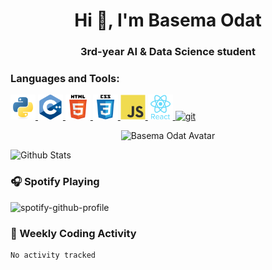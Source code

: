 <h1 align="center">Hi 👋, I'm Basema Odat</h1>
<h3 align="center">3rd-year AI & Data Science student</h3>

<h3 align="left">Languages and Tools:</h3>
<p align="left">
  <a href="https://www.python.org" target="_blank"> <img src="https://raw.githubusercontent.com/devicons/devicon/master/icons/python/python-original.svg" alt="python" width="40" height="40"/> </a>
  <a href="https://www.w3schools.com/cpp/" target="_blank"> <img src="https://raw.githubusercontent.com/devicons/devicon/master/icons/cplusplus/cplusplus-original.svg" alt="cplusplus" width="40" height="40"/> </a>
  <a href="https://www.w3schools.com/html/" target="_blank"> <img src="https://raw.githubusercontent.com/devicons/devicon/master/icons/html5/html5-original-wordmark.svg" alt="html5" width="40" height="40"/> </a>
  <a href="https://www.w3schools.com/css/" target="_blank"> <img src="https://raw.githubusercontent.com/devicons/devicon/master/icons/css3/css3-original-wordmark.svg" alt="css3" width="40" height="40"/> </a>
  <a href="https://developer.mozilla.org/en-US/docs/Web/JavaScript" target="_blank"> <img src="https://raw.githubusercontent.com/devicons/devicon/master/icons/javascript/javascript-original.svg" alt="javascript" width="40" height="40"/> </a>
  <a href="https://reactjs.org/" target="_blank"> <img src="https://raw.githubusercontent.com/devicons/devicon/master/icons/react/react-original-wordmark.svg" alt="react" width="40" height="40"/> </a>
  <a href="https://git-scm.com/" target="_blank"> <img src="https://www.vectorlogo.zone/logos/git-scm/git-scm-icon.svg" alt="git" width="40" height="40"/> </a>
</p>

<p align="center">
  <img src="https://avatars.dicebear.com/api/female/BasemaOdat.svg" width="150" alt="Basema Odat Avatar"/>
</p>

![Github Stats](https://github-readme-stats.vercel.app/api?username=BasemaOdat&bg_color=30,e96443,904e95&title_color=fff&text_color=fff)

### 🎧 Spotify Playing
![spotify-github-profile](/img/default.svg)

### :dart: Weekly Coding Activity
<!--START_SECTION:waka-->
```txt
No activity tracked
